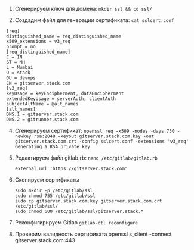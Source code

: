 1. Cгенерируем ключ для домена:   ```mkdir ssl && cd ssl/```

2. Cоздадим файл для генерации сертификата: ```cat sslcert.conf```
   
```
[req]
distinguished_name = req_distinguished_name
x509_extensions = v3_req
prompt = no
[req_distinguished_name]
C = IN
ST = MH
L = Mumbai
O = stack
OU = devops
CN = gitserver.stack.com
[v3_req]
keyUsage = keyEncipherment, dataEncipherment
extendedKeyUsage = serverAuth, clientAuth
subjectAltName = @alt_names
[alt_names]
DNS.1 = gitserver.stack.com
DNS.2 = gitrunner.stack.com
```

4. Cгенерируем сертификат: ```openssl req -x509 -nodes -days 730 -newkey rsa:2048 -keyout gitserver.stack.com.key -out gitserver.stack.com.crt -config sslcert.conf -extensions 'v3_req' Generating a RSA private key```

5. Редактируем файл gitlab.rb:  ```nano /etc/gitlab/gitlab.rb```
   ```
   external_url 'https://gitserver.stack.com'
   ```

6. Скопируем сертификаты
   ```
   sudo mkdir -p /etc/gitlab/ssl
   sudo chmod 755 /etc/gitlab/ssl
   sudo cp gitserver.stack.com.key gitserver.stack.com.crt /etc/gitlab/ssl/
   sudo chmod 600 /etc/gitlab/ssl/gitserver.stack.*
   ```

7. Реконфигирируем Gitlab
```gitlab-ctl reconfigure```

8. Проверим валидность сертификата
openssl s_client -connect gitserver.stack.com:443












